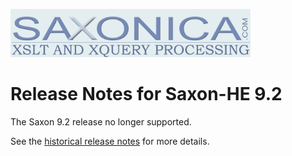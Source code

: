 <img src="https://github.com/Saxonica/Saxon-HE/blob/main/img/logo.gif"
      alt="The Saxonica logo"
      width="384px"
      />

# Release Notes for Saxon-HE 9.2

The Saxon 9.2 release no longer supported.

See the [historical release notes](release92.txt) for more details.
